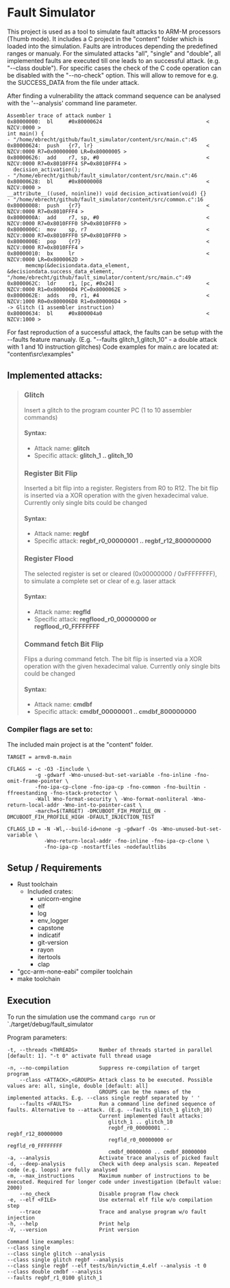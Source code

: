 
# Fault Simulator
This project is used as a tool to simulate fault attacks to ARM-M processors (Thumb mode).
It includes a C project in the "content" folder which is loaded into the simulation.
Faults are introduces depending the predefined ranges or manualy. For the simulated attacks "all", "single" and "double", all implemented faults are executed till one leads to an successful attack.
(e.g. "--class double"). For specific cases the check of the C code operation can be disabled with the "--no-check" option. This will allow to remove for e.g. the SUCCESS_DATA from the file under attack.

After finding a vulnerability the attack command sequence can be analysed with the '--analysis' command line parameter.
```ARM
Assembler trace of attack number 1
0x80000000:  bl     #0x80000624                                  < NZCV:0000 >
int main() {                                                               - "/home/ebrecht/github/fault_simulator/content/src/main.c":45
0x80000624:  push   {r7, lr}                                     < NZCV:0000 R7=0x00000000 LR=0x80000005 >
0x80000626:  add    r7, sp, #0                                   < NZCV:0000 R7=0x8010FFF4 SP=0x8010FFF4 >
  decision_activation();                                                   - "/home/ebrecht/github/fault_simulator/content/src/main.c":46
0x80000628:  bl     #0x80000008                                  < NZCV:0000 >
__attribute__((used, noinline)) void decision_activation(void) {}          - "/home/ebrecht/github/fault_simulator/content/src/common.c":16
0x80000008:  push   {r7}                                         < NZCV:0000 R7=0x8010FFF4 >
0x8000000A:  add    r7, sp, #0                                   < NZCV:0000 R7=0x8010FFF0 SP=0x8010FFF0 >
0x8000000C:  mov    sp, r7                                       < NZCV:0000 R7=0x8010FFF0 SP=0x8010FFF0 >
0x8000000E:  pop    {r7}                                         < NZCV:0000 R7=0x8010FFF4 >
0x80000010:  bx     lr                                           < NZCV:0000 LR=0x8000062D >
      memcmp(&decisiondata.data_element, &decisiondata.success_data_element,     - "/home/ebrecht/github/fault_simulator/content/src/main.c":49
0x8000062C:  ldr    r1, [pc, #0x24]                              < NZCV:0000 R1=0x800006D4 PC=0x8000062E >
0x8000062E:  adds   r0, r1, #4                                   < NZCV:1000 R0=0x800006D8 R1=0x800006D4 >
-> Glitch (1 assembler instruction)
0x80000634:  bl     #0x800004a0                                  < NZCV:1000 >
```

For fast reproduction of a successful attack, the faults can be setup with the --faults feature manualy.
(E.g. "--faults glitch_1,glitch_10" - a double attack with 1 and 10 instruction glitches)
Code examples for main.c are located at: "content\src\examples"


## Implemented attacks:
> 
> ### Glitch 
> Insert a glitch to the program counter PC (1 to 10 assembler commands)
> 
> #### Syntax:
> - Attack name: **glitch**
> - Specific attack: **glitch_1 .. glitch_10**
> 
> ### Register Bit Flip 
> Inserted a bit flip into a register. Registers from R0 to R12. 
> The bit flip is inserted via a XOR operation with the given hexadecimal value. Currently only single bits could be changed
>
> #### Syntax:
> - Attack name: **regbf**
> - Specific attack: **regbf_r0_00000001 .. regbf_r12_800000000**
>
> ### Register Flood 
> The selected register is set or cleared (0x00000000 / 0xFFFFFFFF), to simulate a complete set or clear of e.g. laser attack
> #### Syntax:
> - Attack name: **regfld**
> - Specific attack: **regflood_r0_00000000 or regflood_r0_FFFFFFFF** 
>
> ### Command fetch Bit Flip 
> Flips a during command fetch.
> The bit flip is inserted via a XOR operation with the given hexadecimal value. Currently only single bits could be changed
>
> #### Syntax:
> - Attack name: **cmdbf**
> - Specific attack: **cmdbf_00000001 .. cmdbf_800000000**
>



### Compiler flags are set to:
The included main project is at the "content" folder.

```make
TARGET = armv8-m.main

CFLAGS = -c -O3 -Iinclude \
         -g -gdwarf -Wno-unused-but-set-variable -fno-inline -fno-omit-frame-pointer \
         -fno-ipa-cp-clone -fno-ipa-cp -fno-common -fno-builtin -ffreestanding -fno-stack-protector \
         -Wall Wno-format-security \ -Wno-format-nonliteral -Wno-return-local-addr -Wno-int-to-pointer-cast \
         -march=$(TARGET) -DMCUBOOT_FIH_PROFILE_ON -DMCUBOOT_FIH_PROFILE_HIGH -DFAULT_INJECTION_TEST

CFLAGS_LD = -N -Wl,--build-id=none -g -gdwarf -Os -Wno-unused-but-set-variable \
            -Wno-return-local-addr -fno-inline -fno-ipa-cp-clone \
            -fno-ipa-cp -nostartfiles -nodefaultlibs
```


## Setup / Requirements
* Rust toolchain
  * Included crates:
    * unicorn-engine
    * elf
    * log
    * env_logger
    * capstone
    * indicatif
    * git-version
    * rayon
    * itertools
    * clap
* "gcc-arm-none-eabi" compiler toolchain
* make toolchain

## Execution

To run the simulation use the command `cargo run` or `./target/debug/fault_simulator

Program parameters:

```
-t, --threads <THREADS>       Number of threads started in parallel [default: 1]. "-t 0" activate full thread usage
                              
-n, --no-compilation          Suppress re-compilation of target program
    --class <ATTACK>,<GROUPS> Attack class to be executed. Possible values are: all, single, double [default: all]
                              GROUPS can be the names of the implemented attacks. E.g. --class single regbf separated by ' '
    --faults <FAULTS>         Run a command line defined sequence of faults. Alternative to --attack. (E.g. --faults glitch_1 glitch_10)
                              Current implemented fault attacks: 
                                 glitch_1 .. glitch_10
                                 regbf_r0_00000001 .. regbf_r12_80000000
                                 regfld_r0_00000000 or regfld_r0_FFFFFFFF
                                 cmdbf_00000000 .. cmdbf_80000000 
-a, --analysis                Activate trace analysis of picked fault
-d, --deep-analysis           Check with deep analysis scan. Repeated code (e.g. loops) are fully analysed
-m, --max_instructions        Maximum number of instructions to be executed. Required for longer code under investigation (Default value: 2000)
    --no_check                Disable program flow check
-e, --elf <FILE>              Use external elf file w/o compilation step
    --trace                   Trace and analyse program w/o fault injection
-h, --help                    Print help
-V, --version                 Print version

Command line examples:
--class single
--class single glitch --analysis
--class single glitch regbf --analysis
--class single regbf --elf tests/bin/victim_4.elf --analysis -t 0
--class double cmdbf --analysis
--faults regbf_r1_0100 glitch_1
```
